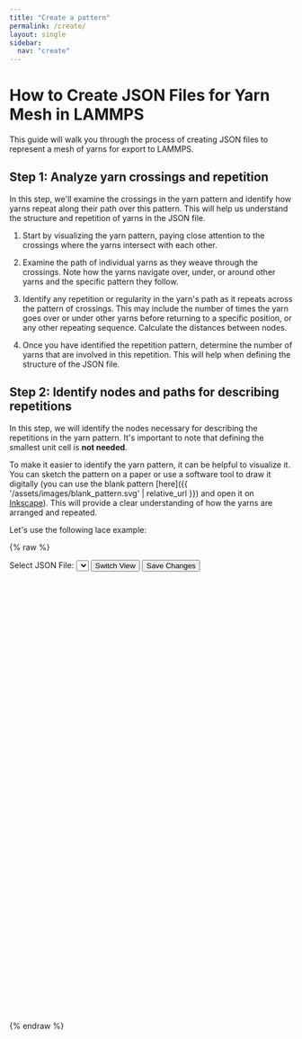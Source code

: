 ```yaml
---
title: "Create a pattern"
permalink: /create/
layout: single
sidebar:
  nav: "create"
---
```


# How to Create JSON Files for Yarn Mesh in LAMMPS

This guide will walk you through the process of creating JSON files to represent a mesh of yarns for export to LAMMPS.

## Step 1: Analyze yarn crossings and repetition

In this step, we'll examine the crossings in the yarn pattern and identify how yarns repeat along their path over this pattern. This will help us understand the structure and repetition of yarns in the JSON file.

1. Start by visualizing the yarn pattern, paying close attention to the crossings where the yarns intersect with each other.

2. Examine the path of individual yarns as they weave through the crossings. Note how the yarns navigate over, under, or around other yarns and the specific pattern they follow.

3. Identify any repetition or regularity in the yarn's path as it repeats across the pattern of crossings. This may include the number of times the yarn goes over or under other yarns before returning to a specific position, or any other repeating sequence. Calculate the distances between nodes.

4. Once you have identified the repetition pattern, determine the number of yarns that are involved in this repetition. This will help when defining the structure of the JSON file.

## Step 2: Identify nodes and paths for describing repetitions

In this step, we will identify the nodes necessary for describing the repetitions in the yarn pattern. It's important to note that defining the smallest unit cell is **not needed**.

To make it easier to identify the yarn pattern, it can be helpful to visualize it. You can sketch the pattern on a paper or use a software tool to draw it digitally (you can use the blank pattern [here]({{ '/assets/images/blank_pattern.svg' | relative_url }}) and open it on [Inkscape](https://inkscape.org/)). This will provide a clear understanding of how the yarns are arranged and repeated.

Let's use the following lace example:

{% raw %}
<div>
  <label for="file-select">Select JSON File:</label>
  <select id="file-select"></select>
  <button id="view-toggle-button">Switch View</button>
  <button id="save-button">Save Changes</button>
</div>

<div id="graph-container" style="width:100%; height:800px;"></div>
{% endraw %}

<script>
  const dataPath = "{{ '/input/json_patterns/' | relative_url }}";
</script>
<script src="https://d3js.org/d3.v7.min.js"></script>
<script src="{{ '/assets/js/app.js' | relative_url }}"></script>